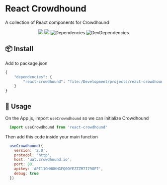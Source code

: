 <p align="center">
  <h1>
    React Crowdhound
  </h1>
  <span>
    A collection of React components for Crowdhound
  </span>
</p>

<div align="center">

  ![](https://flat.badgen.net/badge/React/16.8.3/blue)
  ![](https://badgen.net/npm/v/wix-style-react/latest)
  ![Dependencies](https://img.shields.io/david/wix/wix-style-react.svg?style=flat-square)
  ![DevDependencies](https://img.shields.io/david/dev/ant-design/ant-design.svg?style=flat-square)

</div>


## 📦 Install

Add to package.json
```jsx
{
    "dependencies": {
        "react-crowdhound": "file:/Development/projects/react-crowdhound-local"
    }
}
```

## 🚀 Usage

On the App.js, import `useCrowndhound` so we can initialize Crowdhound

```jsx
  import useCrowdhound from 'react-crowdhound'
```

Then add this code inside your main function

```jsx
  useCrowdhound({
    version: '2.0',
    protocol: 'http',
    host: 'uat.crowdhound.io',
    port: 80,
    apikey: 'API11OHHOKHGFQ0OYEZZZM7I79OF7',
    debug: true
  })
```